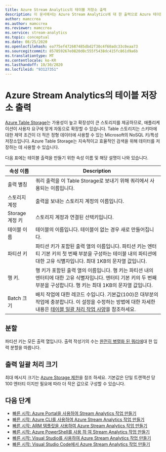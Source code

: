 ```yaml
---
title: Azure Stream Analytics의 테이블 저장소 출력
description: 이 문서에서는 Azure Stream Analytics에 대 한 출력으로 Azure 테이블 저장소에 대해 설명 합니다.
author: mamccrea
ms.author: mamccrea
ms.reviewer: mamccrea
ms.service: stream-analytics
ms.topic: conceptual
ms.date: 08/25/2020
ms.openlocfilehash: ea775ef472687485dbd2f30c4f60adc33c0eaa73
ms.sourcegitcommit: 857859267e0820d0c555f5438dc415fc861d9a6b
ms.translationtype: MT
ms.contentlocale: ko-KR
ms.lasthandoff: 10/30/2020
ms.locfileid: "93127351"
---
```

# <a name="table-storage-output-from-azure-stream-analytics"></a>Azure Stream Analytics의 테이블 저장소 출력

[Azure Table Storage](../storage/common/storage-introduction.md)는 가용성이 높고 확장성이 큰 스토리지를 제공하므로, 애플리케이션이 사용자 요구에 맞게 자동으로 확장할 수 있습니다. Table 스토리지는 스키마에 대한 제약 조건이 더 적은 정형 데이터에 사용할 수 있는 Microsoft의 NoSQL 키/특성 저장소입니다. Azure Table Storage는 지속적이고 효율적인 검색을 위해 데이터를 저장하는 데 사용할 수 있습니다.

다음 표에는 테이블 출력을 만들기 위한 속성 이름 및 해당 설명이 나와 있습니다.

| 속성 이름 | Description |
| --- | --- |
| 출력 별칭 |쿼리 출력을 이 Table Storage로 보내기 위해 쿼리에서 사용되는 이름입니다. |
| 스토리지 계정 |출력을 보내는 스토리지 계정의 이름입니다. |
| Storage 계정 키 |스토리지 계정과 연결된 선택키입니다. |
| 테이블 이름 |테이블의 이름입니다. 테이블이 없는 경우 새로 만들어집니다. |
| 파티션 키 |파티션 키가 포함된 출력 열의 이름입니다. 파티션 키는 엔터티 기본 키의 첫 번째 부분을 구성하는 테이블 내의 파티션에 대한 고유 식별자입니다. 최대 1KB의 문자열 값입니다. |
| 행 키. |행 키가 포함된 출력 열의 이름입니다. 행 키는 파티션 내의 엔터티에 대한 고유 식별자입니다. 엔터티 기본 키의 두 번째 부분을 구성합니다. 행 키는 최대 1KB의 문자열 값입니다. |
| Batch 크기 |배치 작업에 대한 레코드 수입니다. 기본값(100)은 대부분의 작업에 충분합니다. 이 설정을 수정하는 방법에 대한 자세한 내용은 [테이블 일괄 처리 작업 사양](/java/api/com.microsoft.azure.storage.table.tablebatchoperation)을 참조하세요. |

## <a name="partitioning"></a>분할

파티션 키는 모든 출력 열입니다. 출력 작성기의 수는 [완전히 병렬화 된 쿼리에](stream-analytics-scale-jobs.md)대 한 입력 분할을 따릅니다.

## <a name="output-batch-size"></a>출력 일괄 처리 크기

최대 메시지 크기는 [Azure Storage 제한](../azure-resource-manager/management/azure-subscription-service-limits.md#storage-limits)을 참조 하세요. 기본값은 단일 트랜잭션 당 100 엔터티 이지만 필요에 따라 더 작은 값으로 구성할 수 있습니다.

## <a name="next-steps"></a>다음 단계

* [빠른 시작: Azure Portal을 사용하여 Stream Analytics 작업 만들기](stream-analytics-quick-create-portal.md)
* [빠른 시작: Azure CLI를 사용하여 Azure Stream Analytics 작업 만들기](quick-create-azure-cli.md)
* [빠른 시작: ARM 템플릿을 사용하여 Azure Stream Analytics 작업 만들기](quick-create-azure-resource-manager.md)
* [빠른 시작: Azure PowerShell를 사용 하 여 Stream Analytics 작업 만들기](stream-analytics-quick-create-powershell.md)
* [빠른 시작: Visual Studio를 사용하여 Azure Stream Analytics 작업 만들기](stream-analytics-quick-create-vs.md)
* [빠른 시작: Visual Studio Code에서 Azure Stream Analytics 작업 만들기](quick-create-visual-studio-code.md)